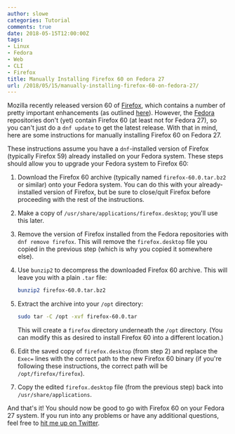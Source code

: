 ```yaml
---
author: slowe
categories: Tutorial
comments: true
date: 2018-05-15T12:00:00Z
tags:
- Linux
- Fedora
- Web
- CLI
- Firefox
title: Manually Installing Firefox 60 on Fedora 27
url: /2018/05/15/manually-installing-firefox-60-on-fedora-27/
---
```


Mozilla recently released version 60 of [Firefox][link-1], which contains a number of pretty important enhancements (as outlined [here][link-3]). However, the [Fedora][link-2] repositories don't (yet) contain Firefox 60 (at least not for Fedora 27), so you can't just do a `dnf update` to get the latest release. With that in mind, here are some instructions for manually installing Firefox 60 on Fedora 27.<!--more-->

These instructions assume you have a `dnf`-installed version of Firefox (typically Firefox 59) already installed on your Fedora system. These steps should allow you to upgrade your Fedora system to Firefox 60:

1. Download the Firefox 60 archive (typically named `firefox-60.0.tar.bz2` or similar) onto your Fedora system. You can do this with your already-installed version of Firefox, but be sure to close/quit Firefox before proceeding with the rest of the instructions.
2. Make a copy of `/usr/share/applications/firefox.desktop`; you'll use this later.
3. Remove the version of Firefox installed from the Fedora repositories with `dnf remove firefox`. This will remove the `firefox.desktop` file you copied in the previous step (which is why you copied it somewhere else).
4. Use `bunzip2` to decompress the downloaded Firefox 60 archive. This will leave you with a plain `.tar` file:

    ```bash
    bunzip2 firefox-60.0.tar.bz2
    ```

5. Extract the archive into your `/opt` directory:

    ```bash
    sudo tar -C /opt -xvf firefox-60.0.tar
    ```

    This will create a `firefox` directory underneath the `/opt` directory. (You can modify this as desired to install Firefox 60 into a different location.)
6. Edit the saved copy of `firefox.desktop` (from step 2) and replace the `Exec=` lines with the correct path to the new Firefox 60 binary (if you're following these instructions, the correct path will be `/opt/firefox/firefox`).
7. Copy the edited `firefox.desktop` file (from the previous step) back into `/usr/share/applications`.

And that's it! You should now be good to go with Firefox 60 on your Fedora 27 system. If you run into any problems or have any additional questions, feel free to [hit me up on Twitter][link-4].

[link-1]: https://www.mozilla.org/en-US/firefox/
[link-2]: https://getfedora.org/
[link-3]: https://www.mozilla.org/en-US/firefox/60.0/releasenotes/
[link-4]: https://twitter.com/scott_lowe
